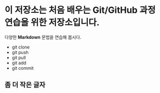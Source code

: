 # 이 저장소는 처음 배우는 Git/GitHub 과정 연습을 위한 저장소입니다.
다양한 **Markdown** 문법을 연습해 봅시다.
- git clone
- git push
- git pull
- git add
- git commit

## 좀 더 작은 글자
